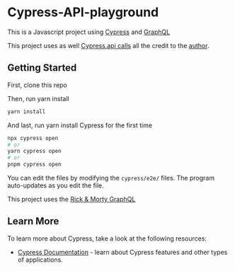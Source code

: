 ﻿# Cypress-API-playground
 
This is a Javascript project using [Cypress](https://www.cypress.io) and [GraphQL](https://graphql.org)

This project uses as well [Cypress.api calls](https://github.com/filiphric/cypress-plugin-api) all the credit to the [author](https://github.com/filiphric). 

## Getting Started

First, clone this repo

Then, run yarn install
```bash
yarn install
```

And last, run yarn install Cypress for the first time
```bash
npx cypress open
# or
yarn cypress open
# or
pnpm cypress open
```



You can edit the files by modifying the `cypress/e2e/` files. The program auto-updates as you edit the file.

This project uses the [Rick & Morty GraphQL](https://rickandmortyapi.com)

## Learn More

To learn more about Cypress, take a look at the following resources:

- [Cypress Documentation](https://docs.cypress.io) - learn about Cypress features and other types of applications.
